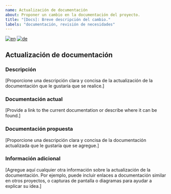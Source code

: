 ```yaml
---
name: Actualización de documentación
about: Proponer un cambio en la documentación del proyecto.
title: "[Docs]: Breve descripción del cambio."
labels: "documentación, revisión de necesidades"
---
```


[![en](https://img.shields.io/badge/lang-en-red.svg)](documentation_update.md)
[![de](https://img.shields.io/badge/lang-de-black.svg)](documentation_update.de.md)

## Actualización de documentación

### Descripción

[Proporcione una descripción clara y concisa de la actualización de la documentación que le gustaría que se realice.]

### Documentación actual

[Provide a link to the current documentation or describe where it can be found.]

### Documentación propuesta

[Proporcione una descripción clara y concisa de la documentación actualizada que le gustaría que se agregue.]

### Información adicional

[Agregue aquí cualquier otra información sobre la actualización de la documentación. Por ejemplo, puede incluir enlaces a documentación similar en otros proyectos, o capturas de pantalla o diagramas para ayudar a explicar su idea.]
